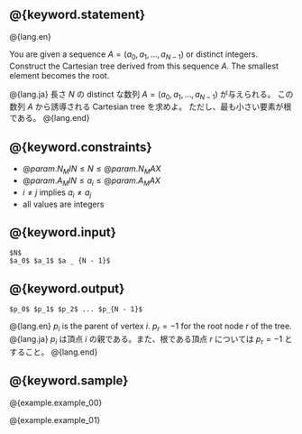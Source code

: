 ## @{keyword.statement}

@{lang.en}

You are given a sequence $A = (a_0, a_1, \dots, a _ {N-1})$ or distinct integers.
Construct the Cartesian tree derived from this sequence $A$.
The smallest element becomes the root.

@{lang.ja}
長さ $N$ の distinct な数列 $A = (a_0, a_1, \dots, a _ {N-1})$ が与えられる。
この数列 $A$ から誘導される Cartesian tree を求めよ。
ただし、最も小さい要素が根である。
@{lang.end}

## @{keyword.constraints}

- $@{param.N_MIN} \leq N \leq @{param.N_MAX}$
- $@{param.A_MIN} \leq a_i \leq @{param.A_MAX}$
- $i \ne j$ implies $a_i \ne a_j$
- all values are integers

## @{keyword.input}

~~~
$N$
$a_0$ $a_1$ $a _ {N - 1}$
~~~

## @{keyword.output}

~~~
$p_0$ $p_1$ $p_2$ ... $p_{N - 1}$
~~~

@{lang.en}
$p_i$ is the parent of vertex $i$. $p_r = -1$ for the root node $r$ of the tree.
@{lang.ja}
$p_i$ は頂点 $i$ の親である。また、根である頂点 $r$ については $p_r = -1$ とすること。
@{lang.end}


## @{keyword.sample}

@{example.example_00}

@{example.example_01}
